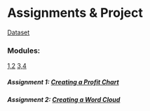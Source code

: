 # Assignments & Project
 [Dataset](https://github.com/mykeysid10/Tableau/blob/2ccd9b3ef2ab43f35c4af8e039316cc8f69a30e3/Internshala/Superstore.xlsx)

### Modules:
[1,2](https://public.tableau.com/app/profile/siddharth.kulkarni2558/viz/InternshalaM1M2/ProfitMap)
[3,4]()

##### Assignment 1: [Creating a Profit Chart](https://public.tableau.com/views/InternshalaAssignments/A1ProfitgainedMonthly?:language=en-US&:display_count=n&:origin=viz_share_link)
##### Assignment 2: [Creating a Word Cloud](https://public.tableau.com/views/InternshalaAssignments/A2WordCloud?:language=en-US&:display_count=n&:origin=viz_share_link)

